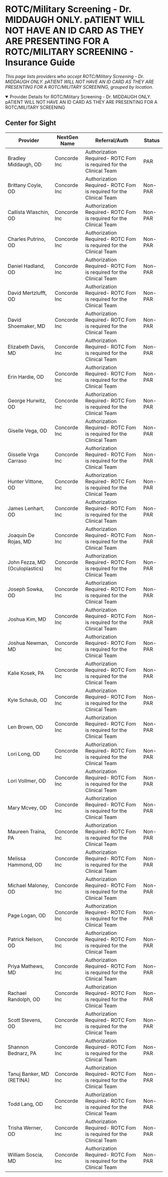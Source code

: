 # ROTC/Military Screening - Dr. MIDDAUGH ONLY. pATIENT WILL NOT HAVE AN ID CARD AS THEY ARE PRESENTING FOR A ROTC/MILITARY SCREENING - Insurance Guide

*This page lists providers who accept ROTC/Military Screening - Dr. MIDDAUGH ONLY. pATIENT WILL NOT HAVE AN ID CARD AS THEY ARE PRESENTING FOR A ROTC/MILITARY SCREENING, grouped by location.*

<details open><summary>Provider Details for ROTC/Military Screening - Dr. MIDDAUGH ONLY. pATIENT WILL NOT HAVE AN ID CARD AS THEY ARE PRESENTING FOR A ROTC/MILITARY SCREENING</summary>

## Center for Sight

| Provider | NextGen Name | Referral/Auth | Status |
|----------|-------------|--------------|--------|
| Bradley Middaugh, OD | Concorde Inc | Authorization Required- ROTC Fom is required for the Clinical Team | PAR |
| Brittany Coyle, OD | Concorde Inc | Authorization Required- ROTC Fom is required for the Clinical Team | Non-PAR |
| Callista Wlaschin, OD | Concorde Inc | Authorization Required- ROTC Fom is required for the Clinical Team | Non-PAR |
| Charles Putrino, OD | Concorde Inc | Authorization Required- ROTC Fom is required for the Clinical Team | Non-PAR |
| Daniel Hadland, OD | Concorde Inc | Authorization Required- ROTC Fom is required for the Clinical Team | Non-PAR |
| David Mertzlufft, OD | Concorde Inc | Authorization Required- ROTC Fom is required for the Clinical Team | Non-PAR |
| David Shoemaker, MD | Concorde Inc | Authorization Required- ROTC Fom is required for the Clinical Team | Non-PAR |
| Elizabeth Davis, MD | Concorde Inc | Authorization Required- ROTC Fom is required for the Clinical Team | Non-PAR |
| Erin Hardie, OD | Concorde Inc | Authorization Required- ROTC Fom is required for the Clinical Team | Non-PAR |
| George Hurwitz, OD | Concorde Inc | Authorization Required- ROTC Fom is required for the Clinical Team | Non-PAR |
| Giselle Vega, OD | Concorde Inc | Authorization Required- ROTC Fom is required for the Clinical Team | Non-PAR |
| Gisselle Vrga Carraso | Concorde Inc | Authorization Required- ROTC Fom is required for the Clinical Team | Non-PAR |
| Hunter Vittone, OD | Concorde Inc | Authorization Required- ROTC Fom is required for the Clinical Team | Non-PAR |
| James Lenhart, OD | Concorde Inc | Authorization Required- ROTC Fom is required for the Clinical Team | Non-PAR |
| Joaquin De Rojas, MD | Concorde Inc | Authorization Required- ROTC Fom is required for the Clinical Team | Non-PAR |
| John Fezza, MD (Oculoplastics) | Concorde Inc | Authorization Required- ROTC Fom is required for the Clinical Team | Non-PAR |
| Joseph Sowka, OD | Concorde Inc | Authorization Required- ROTC Fom is required for the Clinical Team | Non-PAR |
| Joshua Kim, MD | Concorde Inc | Authorization Required- ROTC Fom is required for the Clinical Team | Non-PAR |
| Joshua Newman, MD | Concorde Inc | Authorization Required- ROTC Fom is required for the Clinical Team | Non-PAR |
| Kalie Kosek, PA | Concorde Inc | Authorization Required- ROTC Fom is required for the Clinical Team | Non-PAR |
| Kyle Schaub, OD | Concorde Inc | Authorization Required- ROTC Fom is required for the Clinical Team | Non-PAR |
| Len Brown, OD | Concorde Inc | Authorization Required- ROTC Fom is required for the Clinical Team | Non-PAR |
| Lori Long, OD | Concorde Inc | Authorization Required- ROTC Fom is required for the Clinical Team | Non-PAR |
| Lori Vollmer, OD | Concorde Inc | Authorization Required- ROTC Fom is required for the Clinical Team | Non-PAR |
| Mary Mcvey, OD | Concorde Inc | Authorization Required- ROTC Fom is required for the Clinical Team | Non-PAR |
| Maureen Traina, PA | Concorde Inc | Authorization Required- ROTC Fom is required for the Clinical Team | Non-PAR |
| Melissa Hammond, OD | Concorde Inc | Authorization Required- ROTC Fom is required for the Clinical Team | Non-PAR |
| Michael Maloney, OD | Concorde Inc | Authorization Required- ROTC Fom is required for the Clinical Team | Non-PAR |
| Page Logan, OD | Concorde Inc | Authorization Required- ROTC Fom is required for the Clinical Team | Non-PAR |
| Patrick Nelson, OD | Concorde Inc | Authorization Required- ROTC Fom is required for the Clinical Team | Non-PAR |
| Priya Mathews, MD | Concorde Inc | Authorization Required- ROTC Fom is required for the Clinical Team | Non-PAR |
| Rachael Randolph, OD | Concorde Inc | Authorization Required- ROTC Fom is required for the Clinical Team | Non-PAR |
| Scott Stevens, OD | Concorde Inc | Authorization Required- ROTC Fom is required for the Clinical Team | Non-PAR |
| Shannon Bednarz, PA | Concorde Inc | Authorization Required- ROTC Fom is required for the Clinical Team | Non-PAR |
| Tanuj Banker, MD (RETINA) | Concorde Inc | Authorization Required- ROTC Fom is required for the Clinical Team | Non-PAR |
| Todd Lang, OD | Concorde Inc | Authorization Required- ROTC Fom is required for the Clinical Team | Non-PAR |
| Trisha Werner, OD | Concorde Inc | Authorization Required- ROTC Fom is required for the Clinical Team | Non-PAR |
| William Soscia, MD | Concorde Inc | Authorization Required- ROTC Fom is required for the Clinical Team | Non-PAR |

</details>

